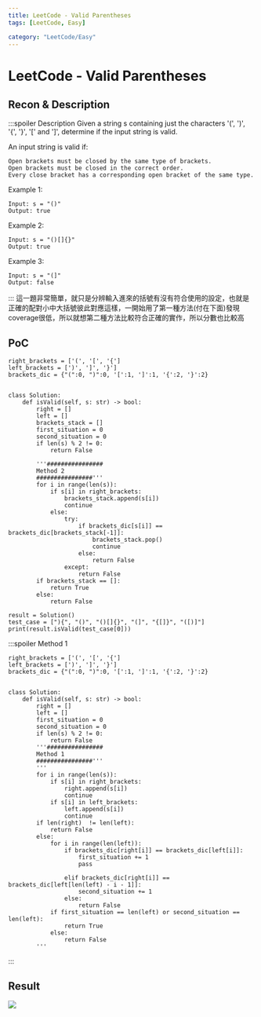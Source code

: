 ```yaml
---
title: LeetCode - Valid Parentheses
tags: [LeetCode, Easy]

category: "LeetCode/Easy"
---
```


# LeetCode - Valid Parentheses

## Recon & Description
:::spoiler Description
Given a string s containing just the characters '(', ')', '{', '}', '[' and ']', determine if the input string is valid.

An input string is valid if:

    Open brackets must be closed by the same type of brackets.
    Open brackets must be closed in the correct order.
    Every close bracket has a corresponding open bracket of the same type.

 

Example 1:
```
Input: s = "()"
Output: true
```
Example 2:
```
Input: s = "()[]{}"
Output: true
```
Example 3:
```
Input: s = "(]"
Output: false
```
:::
這一題非常簡單，就只是分辨輸入進來的括號有沒有符合使用的設定，也就是正確的配對小中大括號彼此對應這樣，一開始用了第一種方法(付在下面)發現coverage很低，所以就想第二種方法比較符合正確的實作，所以分數也比較高

## PoC
```python!
right_brackets = ['(', '[', '{']
left_brackets = [')', ']', '}']
brackets_dic = {"(":0, ")":0, '[':1, ']':1, '{':2, '}':2}


class Solution:
    def isValid(self, s: str) -> bool:
        right = []
        left = []
        brackets_stack = []
        first_situation = 0
        second_situation = 0
        if len(s) % 2 != 0:
            return False
        
        '''################
        Method 2
        ################'''
        for i in range(len(s)):
            if s[i] in right_brackets:
                brackets_stack.append(s[i])
                continue
            else:
                try:
                    if brackets_dic[s[i]] == brackets_dic[brackets_stack[-1]]:
                        brackets_stack.pop()
                        continue
                    else:
                        return False
                except:
                    return False
        if brackets_stack == []:
            return True
        else:
            return False
    
result = Solution()
test_case = ["){", "()", "()[]{}", "(]", "{[]}", "([)]"]
print(result.isValid(test_case[0]))
```

:::spoiler Method 1
```python!
right_brackets = ['(', '[', '{']
left_brackets = [')', ']', '}']
brackets_dic = {"(":0, ")":0, '[':1, ']':1, '{':2, '}':2}


class Solution:
    def isValid(self, s: str) -> bool:
        right = []
        left = []
        first_situation = 0
        second_situation = 0
        if len(s) % 2 != 0:
            return False
        '''################
        Method 1
        ################'''
        '''
        for i in range(len(s)):
            if s[i] in right_brackets:
                right.append(s[i])
                continue
            if s[i] in left_brackets:
                left.append(s[i])
                continue
        if len(right)  != len(left):
            return False
        else:
            for i in range(len(left)):
                if brackets_dic[right[i]] == brackets_dic[left[i]]:
                    first_situation += 1
                    pass
            
                elif brackets_dic[right[i]] == brackets_dic[left[len(left) - i - 1]]:
                    second_situation += 1
                else:
                    return False
            if first_situation == len(left) or second_situation == len(left):
                return True
            else:
                return False
        '''
```
:::

## Result
![](https://hackmd.io/_uploads/BJgRaNb3n.png)